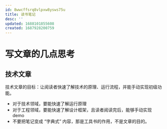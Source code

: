 ```yaml
---
id: 8wwcffsrq8vlpxw8ysws75u
title: 读书笔记
desc: ''
updated: 1688101855608
created: 1687928200759
---
```


# 写文章的几点思考

## 技术文章
技术文章的目标：让阅读者快速了解技术的原理、运行流程，并能手动实现初级功能。

- 对于技术领域，要能快速了解运行原理
- 对于工程领域，要能快速了解设计框架，且读者阅读完后，能够手动实现 demo 
- 不要把笔记变成 “字典式” 内容，那是工具书的作用，不是文章的目的。